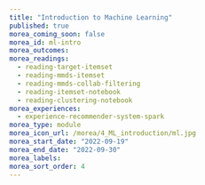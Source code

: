 ```yaml
---
title: "Introduction to Machine Learning"
published: true
morea_coming_soon: false
morea_id: ml-intro
morea_outcomes:
morea_readings:
  - reading-target-itemset
  - reading-mmds-itemset
  - reading-mmds-collab-filtering
  - reading-itemset-notebook
  - reading-clustering-notebook
morea_experiences:
  - experience-recommender-system-spark
morea_type: module
morea_icon_url: /morea/4_ML_introduction/ml.jpg
morea_start_date: "2022-09-19"
morea_end_date: "2022-09-30"
morea_labels:
morea_sort_order: 4
---
```


